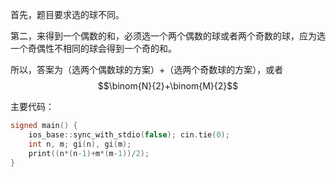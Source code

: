 首先，题目要求选的球不同。

第二，来得到一个偶数的和，必须选一个两个偶数的球或者两个奇数的球，应为选一个奇偶性不相同的球会得到一个奇的和。

所以，答案为（选两个偶数球的方案）+（选两个奇数球的方案），或者
$$\binom{N}{2}+\binom{M}{2}$$

主要代码：

```cpp
signed main() {
    ios_base::sync_with_stdio(false); cin.tie(0);
    int n, m; gi(n), gi(m);
	print((n*(n-1)+m*(m-1))/2);
}

```
